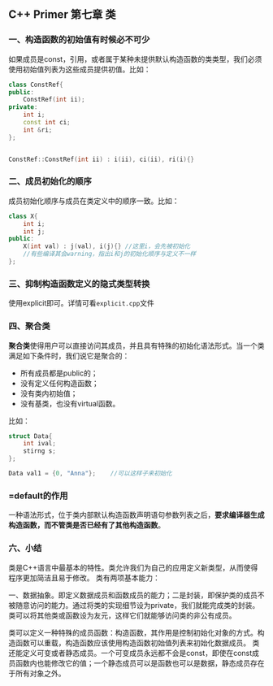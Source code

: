 ## C++ Primer 第七章 类

### 一、构造函数的初始值有时候必不可少
如果成员是const，引用，或者属于某种未提供默认构造函数的类类型，我们必须使用初始值列表为这些成员提供初值。比如：

``` c++
class ConstRef{
public:
    ConstRef(int ii);
private:
    int i;
    const int ci;
    int &ri;
};


ConstRef::ConstRef(int ii) : i(ii), ci(ii), ri(i){} 
``` 
### 二、成员初始化的顺序
成员初始化顺序与成员在类定义中的顺序一致。比如：
``` c++
class X{
    int i;
    int j;
public:
    X(int val) : j(val), i(j){} //这里i，会先被初始化
    //有些编译其会warning，指出i和j的初始化顺序与定义不一样
};
```

### 三、抑制构造函数定义的隐式类型转换
使用explicit即可。详情可看`explicit.cpp`文件

### 四、聚合类
**聚合类**使得用户可以直接访问其成员，并且具有特殊的初始化语法形式。当一个类满足如下条件时，我们说它是聚合的：
- 所有成员都是public的；
- 没有定义任何构造函数；
- 没有类内初始值；
- 没有基类，也没有virtual函数。

比如：
``` c++
struct Data{
    int ival;
    stirng s;
};

Data val1 = {0, "Anna"};    //可以这样子来初始化
```

### =default的作用
一种语法形式，位于类内部默认构造函数声明语句参数列表之后，**要求编译器生成构造函数，而不管类是否已经有了其他构造函数**。

### 六、小结
类是C++语言中最基本的特性。类允许我们为自己的应用定义新类型，从而使得程序更加简洁且易于修改。
类有两项基本能力：

一、数据抽象。即定义数据成员和函数成员的能力；二是封装，即保护类的成员不被随意访问的能力。通过将类的实现细节设为private，我们就能完成类的封装。类可以将其他类或函数设为友元，这样它们就能够访问类的非公有成员。

类可以定义一种特殊的成员函数：构造函数，其作用是控制初始化对象的方式。构造函数可以重载，构造函数应该使用构造函数初始值列表来初始化数据成员。
类还能定义可变或者静态成员。一个可变成员永远都不会是const，即使在const成员函数内也能修改它的值；一个静态成员可以是函数也可以是数据，静态成员存在于所有对象之外。